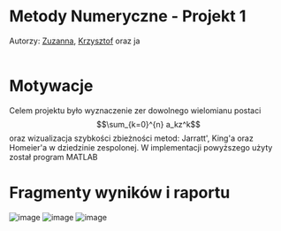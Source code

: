 # Metody Numeryczne - Projekt 1
Autorzy: [Zuzanna](https://github.com/zuzanna56), [Krzysztof](https://github.com/SawickiK) oraz ja
<br></br>
# Motywacje
Celem projektu było wyznaczenie zer dowolnego wielomianu postaci $$\sum_{k=0}^{n} a_kz^k$$ oraz wizualizacja szybkości zbieżności metod: Jarratt', King'a oraz Homeier'a w dziedzinie zespolonej. W implementacji powyższego użyty został program MATLAB
# Fragmenty wyników i raportu
![image](https://user-images.githubusercontent.com/51636941/227785649-66df2c88-d8c5-4eab-8e72-d8332ecd6986.png)
![image](https://user-images.githubusercontent.com/51636941/227785704-2974c302-43e8-457d-ace1-6d7f4fdc38c6.png)
![image](https://user-images.githubusercontent.com/51636941/227785876-11079db9-44c7-47dd-b9d4-3d2ec99e7976.png)

